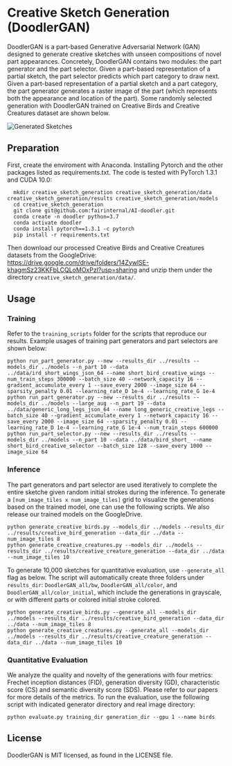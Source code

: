 # Creative Sketch Generation (DoodlerGAN)

DoodlerGAN is a part-based Generative Adversarial Network (GAN) designed to generate creative sketches with unseen compositions of novel part appearances. Concretely, DoodlerGAN contains two modules: the part generator and the part selector. Given a part-based representation of a partial sketch, the part selector predicts which part category to draw next. Given a part-based representation of a partial sketch and a part category, the part generator generates a raster image of the part (which represents both the appearance and location of the part). Some randomly selected generation with DoodlerGAN trained on Creative Birds and Creative Creatures dataset are shown below.

![Generated Sketches](figs/generation.png)

## Preparation

First, create the enviroment with Anaconda. Installing Pytorch and the other packages listed as requirements.txt. The code is tested with PyTorch 1.3.1 and CUDA 10.0:

```
  mkdir creative_sketch_generation creative_sketch_generation/data creative_sketch_generation/results creative_sketch_generation/models
  cd creative_sketch_generation
  git clone git@github.com:fairinternal/AI-doodler.git
  conda create -n doodler python=3.7
  conda activate doodler
  conda install pytorch==1.3.1 -c pytorch
  pip install -r requirements.txt
```

Then download our processed Creative Birds and Creative Creatures datasets from the GoogleDrive: https://drive.google.com/drive/folders/14ZywlSE-khagmSz23KKFbLCQLoMOxPzl?usp=sharing and unzip them under the directory `creative_sketch_generation/data/`.

## Usage

### Training

Refer to the `training_scripts` folder for the scripts that reproduce our results. Example usages of training part generators and part selectors are shown below:

```
python run_part_generator.py --new --results_dir ../results --models_dir ../models --n_part 10 --data ../data/ird_short_wings_json_64 --name short_bird_creative_wings --num_train_steps 300000 --batch_size 40 --network_capacity 16 --gradient_accumulate_every 1 --save_every 2000 --image_size 64 --sparsity_penalty 0.01 --learning_rate_D 1e-4 --learning_rate_G 1e-4
python run_part_generator.py --new --results_dir ../results --models_dir ../models --large_aug --n_part 19 --data ../data/generic_long_legs_json_64 --name long_generic_creative_legs --batch_size 40 --gradient_accumulate_every 1 --network_capacity 16 --save_every 2000 --image_size 64 --sparsity_penalty 0.01 --learning_rate_D 1e-4 --learning_rate_G 1e-4 --num_train_steps 600000
python run_part_selector.py --new --results_dir ../results --models_dir ../models --n_part 10 --data ../data/bird_short_ --name short_bird_creative_selector --batch_size 128 --save_every 1000 --image_size 64
```

### Inference

The part generators and part selector are used iteratively to complete the entire sketche given random initial strokes during the inference. To generate a `[num_image_tiles x num_image_tiles]` grid to visualize the generations based on the trained model, one can use the following scripts. We also release our trained models on the GoogleDrive.

```
python generate_creative_birds.py --models_dir ../models --results_dir ../results/creative_bird_generation --data_dir ../data --num_image_tiles 8
python generate_creative_creatures.py --models_dir ../models --results_dir ../results/creative_creature_generation --data_dir ../data --num_image_tiles 10
```

To generate 10,000 sketches for quantitative evaluation, use `--generate_all` flag as below. The script will automatically create three folders under `results_dir`: `DoodlerGAN_all/bw`, `DoodlerGAN_all/color`, and `DoodlerGAN_all/color_initial`, which include the generations in grayscale, or with different parts or colored initial stroke colored.

```
python generate_creative_birds.py --generate_all --models_dir ../models --results_dir ../results/creative_bird_generation --data_dir ../data --num_image_tiles 8
python generate_creative_creatures.py --generate_all --models_dir ../models --results_dir ../results/creative_creature_generation --data_dir ../data --num_image_tiles 10
```

### Quantitative Evaluation

We analyze the quality and novelty of the generations with four metrics: Frechet inception distances (FID), generation diversity (GD), characteristic score (CS) and semantic diversity score (SDS). Please refer to our papers for more details of the metrics. To run the evaluation, use the following script with indicated generator directory and real image directory:

```
python evaluate.py training_dir generation_dir --gpu 1 --name birds
```

## License

DoodlerGAN is MIT licensed, as found in the LICENSE file.

